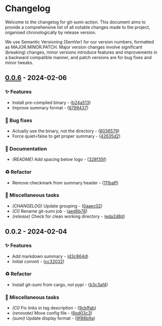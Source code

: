 # Changelog

Welcome to the changelog for git-sumi-action. This document aims to provide a comprehensive list of all notable changes made to the project, organised chronologically by release version.

We use Semantic Versioning (SemVer) for our version numbers, formatted as MAJOR.MINOR.PATCH. Major version changes involve significant (breaking) changes, minor versions introduce features and improvements in a backward compatible manner, and patch versions are for bug fixes and minor tweaks.

## [0.0.6](https://github.com/welpo/git-sumi-action/compare/v0.0.2..v0.0.6) - 2024-02-06

### ✨ Features

- Install pre-compiled binary - ([b24a513](https://github.com/welpo/git-sumi-action/commit/b24a513203f0c54acb8292fdf7d40d9923644cdd))
- Improve summary format - ([6799437](https://github.com/welpo/git-sumi-action/commit/6799437971d36cf5897694d2262dc799b326824a))

### 🐛 Bug fixes

- Actually use the binary, not the directory - ([8036579](https://github.com/welpo/git-sumi-action/commit/8036579a3154c6fed137d5487866723564bbf7cb))
- Force quiet=false to get proper summary - ([42635d2](https://github.com/welpo/git-sumi-action/commit/42635d2183cc6b0c6a3bd84e20b7a74f4871ee19))

### 📝 Documentation

- *(README)* Add spacing below logo - ([328f35f](https://github.com/welpo/git-sumi-action/commit/328f35fdfee3ce38c06403a6f72ad714bf12cccc))

### ♻️ Refactor

- Remove checkmark from summary header - ([111baff](https://github.com/welpo/git-sumi-action/commit/111baff6f464217fc83e95f0e7419b0d56d06e3f))

### 🔧 Miscellaneous tasks

- *(CHANGELOG)* Update grouping - ([0aaec02](https://github.com/welpo/git-sumi-action/commit/0aaec02881d3e45b5341a4c46b2b3be8e2af09e8))
- *(CI)* Rename git-sumi job - ([aed6b78](https://github.com/welpo/git-sumi-action/commit/aed6b78378edaf3fe14b432aec2cb91a37ba961e))
- *(release)* Check for clean working directory - ([eda2d8d](https://github.com/welpo/git-sumi-action/commit/eda2d8d0a585e7aba00b2ac28eea9dbe5fd860d5))

## 0.0.2 - 2024-02-04

### ✨ Features

- Add markdown summary - ([d3c864d](https://github.com/welpo/git-sumi-action/commit/d3c864de8fd4d398159260252a8f39ce2a7087d7))
- Initial commit - ([cc32032](https://github.com/welpo/git-sumi-action/commit/cc3203223fe8921197ae00b0621fc1671388bdb1))

### ♻️ Refactor

- Install git-sumi from cargo, not pypi - ([b3c3af4](https://github.com/welpo/git-sumi-action/commit/b3c3af4f91afd47e2fbe038503ba04934ce21b91))

### 🔧 Miscellaneous tasks

- *(CI)* Fix links in tag description - ([9cbffab](https://github.com/welpo/git-sumi-action/commit/9cbffabc0cc6f4ea32d478e26293c9e6c47c6a07))
- *(renovate)* Move config file - ([6ed03c3](https://github.com/welpo/git-sumi-action/commit/6ed03c30d391ea7bbd19f867d6abf1210fc1cddd))
- *(sumi)* Update display format - ([9f88b9a](https://github.com/welpo/git-sumi-action/commit/9f88b9a73a08529e40c04bf4c85e3529cbabab77))

<!-- generated by git-cliff -->
